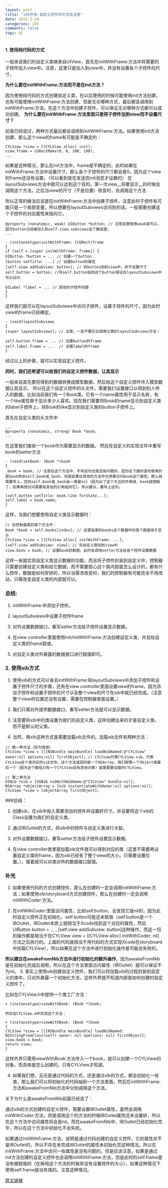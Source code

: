 ```yaml
---
layout: post
title: "iOS开发-自定义控件的方式及注意"
date: 2015-1-19 
categories: iOS
comments: false
tags: OC 
---
```


#### 1. 使用纯代码的方式 
一般来说我们的自定义类继承自UIView，首先在initWithFrame:方法中将需要的子控件加入view中。注意，这里只是加入到view中，并没有设置各个子控件的尺寸。

**为什么要在initWithFrame:方法而不是在init方法？**
<!-- more -->
因为使用纯代码的方式创建自定义类，在以后使用的时候可能使用init方法创建，也有可能使用initWithFrame:方法创建，但是无论哪种方式，最后都会调用到initWithFrame:方法。在这个方法中创建子控件，可以保证无论哪种方式都可以成功创建。
**为什么要在initWithFrame:方法里面只是将子控件加到view而不设置尺寸？**

前面已经说过，两种方式最后都会调用到initWithFrame:方法。如果使用init方法创建，那么这个view的frame有可能是不确定的：

```OC
CYLView *view = [[CYLView alloc] init];
view.frame = CGRectMake(0, 0, 100, 100);
...
```
如果是这种情况，那么在init方法中，frame是不确定的，此时如果在initWithFrame:方法中设置尺寸，那么各个子控件的尺寸都会是0，因为这个view的frame还没有设置。（可以看到是在发送完init消息才设置的）
在layoutSubviews方法中就可以达到这个目的。第一次view__将要显示__的时候会调用这个方法，之后当view的尺寸（不是位置）改变时，会调用这个方法

所以正常的做法应该是在initWithFrame:方法中创建子控件，注意此时子控件有可能只是一个局部变量，所以想要在layoutSubviews访问到的话，一般需要创建这个子控件的对应属性来指向它。

```OC
@property (nonatomic, weak) UIButton *button; // 注意这里使用weak就可以，因为button已经被加入到self.view.subviews这个数组里。
...

- (instancetype)initWithFrame: (CGRect)frame
{
if (self = [super initWithFrame: frame]) {
UIButton *button = ... // 创建一个button
[button setTitle: ...] // 设置button的属性
[self.view addSubview: button]; // 将button加到view中，并不设置尺寸
self.button = button; //将self.button指向这个button保证在layoutSubviews中可以访问

UILabel *label = ... // 其他的子控件同理
}
}
```

这样我们就可以在layoutSubviews中访问子控件，设置子控件的尺寸，因为此时view的frame已经确定。

```OC
- (void)layoutSubviews 
{
[super layoutSubviews]; // 注意，一定不要忘记调用父类的layoutSubviews方法！

self.button.frame = ... // 设置button的frame
self.label.frame = ...  // 设置label的frame
}
```

经过以上的步骤，就可以实现自定义控件。

**同时，我们还希望可以给我们的自定义控件数据，让其显示**

一般来说首先要将得到的数据转换成模型数据，然后给这个自定义控件传入模型数据让其显示。
所以在这个自定义控件的头文件，需要我们设置接口以得到别人传入的数据。比如当前我们有一个Book类，它有一个name属性用于显示名称，有一个like属性用于显示多少人喜欢。现在我们需要将Book的name显示到自定义类的label子控件上，将Book的like显示到自定义类的button子控件上。

首先在自定义类的头文件中

```
...
@property (nonatomic, strong) Book *book;
...
```
在这里我们接收一个book作为需要显示的数据。
然后在自定义的实现文件中重写book的setter方法

```
- (void)setBook: (Book *)book 
{
_book = book; // 注意在这个方法中，不写这句也是没有问题的，因为在下面的语句使用的是book而非self.book或_book，但是如果在其他的方法中也想要访问book这个属性，那么就需要写上，否则self.book或_book会一直是nil（因为出了这个方法的作用域，book就销毁了，如果再想访问需要有其他的引用指向它）。所以建议，要写上这句。

[self.button setTitle: book.like forState...];
self.label = book.name;
}
```
这样，当我们想要使用自定义类显示数据时：
```
// 在控制器类的某个方法中：
Book *book = self.books[index]; // 这里指拿到books这个数据中的某个数据用于显示
CYLView *view = [[CYLView alloc] initWithFrame: ...];
[self.view addSubview: view]; // 将自定义类加到view中
view.book = book; // 设置book的数据，此时会调用setter方法给各个控件设置数据
```
这样一来就实现自定义类显示数据的功能。而且将子控件封装到自定义中，控制器只需要创建自定义类和给它数据，而不需要担心这个类内部是怎么设计的，都有什么控件，数据是如何安排的，所以当需求改变时，我们的控制器有可能完全不用改动，只需改变自定义类的内部就可以。
### 总结:
1. initWithFrame:中添加子控件。

2. layoutSubviews中设置子控件frame

3. 对外设置数据接口，重写setter方法给子控件设置显示数据。

4. 在view controller里面使用init/initWithFrame:方法创建自定义类，并且给自定义类的frame赋值。

5. 对自定义类对外暴露的数据接口进行赋值即可。


### 2. 使用xib方式
1. 使用xib的方式可以省去initWithFrame:和layoutSubviews中添加子控件和设置子控件尺寸的步骤，还有在view controller里面设置view的frame，因为添加子控件和设置子控件的尺寸以及整个view的尺寸在xib中就已经完成。（注意整个view的位置还没有设置，需要在控制器里面设置。）

2. 我们只需对外提供数据接口，重写setter方法就可以显示数据。

3. 注意要将xib中的类设置为我们的自定义类，这样创建出来的才是自定义类，而不是默认的父类。

4. 当然，用xib这种方式是需要加载xib文件的。加载xib文件有两种方法：
```
// 第一种方法（较为常用）
CYLView *view = [[[NSBundle mainBundle] loadNibNamed:@"CYLView" owner:nil options:nil] firstObject]; // CYLView代表CYLView.xib，代表CYLView这个类对应的xib文件。这个方法返回的是一个NSArray，我们取第一个Object或最后一个（因为这个数组只有一个CYLView没有其他对象）就是需要加载的CYLView。

// 第二种方法
UINib *nib = [UINib nibWithNibName:@"CYLView" bundle:nil];
NSArray *objectArray = [nib instantiateWithOwner:nil options:nil];
CYLView *view = [objectArray firstObject];
```

###总结：
1. 创建xib，在xib中拖入需要添加的控件并设置好尺寸。并且要将这个xib的Class设置为我们的自定义类。

2. 通过IBOutlet的方式，将xib中的控件与自定义类进行关联。

3. 对外设置数据接口，重写setter方法给子控件设置显示数据。

4. 在view controller类里面加载xib文件就可以得到对应的类（这里不需要再设置自定义类的frame，因为xib已经有了整个view的大小。只需要设置位置。），接着就可以对类对外的数据接口赋值。
### 补充

1. 如果使用代码的方式创建控件，那么在创建时一定会调用initWithFrame:方法；如果使用xib/storyboard方式创建控件，那么在创建时一定会调用initWithCoder:方法。

2. 在initWithCoder:里面访问属性，比如self.button，会发现它是nil的，因为此时自定义控件正在初始化，self.button可能还未赋值（self.button是一个IBOutlet，IBOutlet本质上就相当于Xcode找到这个对应的属性，然后UIButton button = … , [self.view addSubview: button]这种操作，而这一切的操作都是相当于在CYLView view = [[CYLView alloc] initWithCoder: nil]方法之后执行的。上面的代码就相当于用代码的方式实现Xcode在storyboard中加载CYLView），所以如果在这个方法中进行初始化操作是可能会失败的。

**所以建议在awakeFromNib方法中进行初始化的额外操作**。因为awakeFromNib是在初始化完成后调用，所以在这个方法里面访问属性（IBOutlet）就可以保证不为nil。
3. 事实上使用xib创建自定义控件，我们可以将加载xib的过程封装到自定义的类中，只对外暴露一个初始化方法，这样外界就不知道内部是如何创建的自定义控件了。

比如在CYLView.h中提供一个类工厂方法：
```
+ (instancetype)viewWithBook: (Book *)book;

然后在CYLView.m中实现这个方法：

+ (instancetype)viewWithBook: (Book *)book
{
CYLView *view = [[[NSBundle mainBundle] loadNibNamed: NSStringFromClass(self) owner: nil opetions: nil] firstObject];
view.book = book;
return view;
}
```
这样外界只需用viewWithBook:方法传入一个book，就可以创建一个CYLView的对象，而具体是怎么创建的，只有CYLView才知道。

4. 如果我们想，无论是通过代码的方式，还是通过xib的方式，都会初始化一些值，那么我们可以将初始化的代码抽到一个方法里面，然后在initWithFrame:方法和awakeFromNib方法中分别调用这个方法。

关于为什么是awakeFromNib前面已经说了：

通过xib的方式创建的自定义控件，需要设置IBOutlet属性，虽然会调用initWithCoder:方法，但是调用这个的方法的时候IBOutlet属性还未设置好，所以在这个方法中访问属性将会是nil。而在awakeFromNib中，IBOutlet已经初始化完毕，所以在这个方法中初始化不会失败。

如果通过initWithFrame:方法，说明是通过代码创建的自定义控件，它的属性并不是IBOutlet的，所以不存在未完成IBOutlet的属性未初始化完这种情况。所以在initWithFrame:方法中访问一些属性是没有问题的。但是应该注意，如果是通过init方法创建的自定义控件也会调用initWithFrame:方法，但是此时的self.frame是没有被赋值的（在掉用这个方法的时候并没有设置控件的大小），如果这种情况下使用self.frame是没有值的。注意这种情况。


[原文链接](http://www.jianshu.com/p/7e47da62899c)

        

